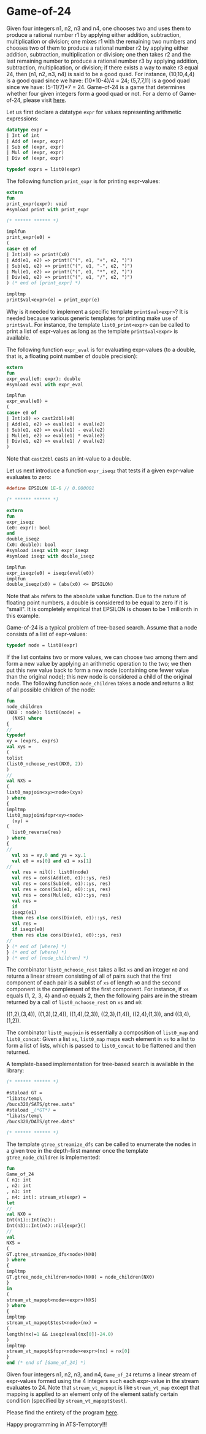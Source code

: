 # Game-of-24

Given four integers n1, n2, n3 and n4, one chooses two and uses them
to produce a rational number r1 by applying either addition,
subtraction, multiplication or division; one mixes r1 with the
remaining two numbers and chooses two of them to produce a rational
number r2 by applying either addition, subtraction, multiplication or
division; one then takes r2 and the last remaining number to produce a
rational number r3 by applying addition, subtraction, multiplication,
or division; if there exists a way to make r3 equal 24, then (n1, n2,
n3, n4) is said to be a good quad. For instance, (10,10,4,4) is a good
quad since we have: (10*10-4)/4 = 24; (5,7,7,11) is a good quad since
we have: (5-11/7)*7 = 24. Game-of-24 is a game that determines whether
four given integers form a good quad or not. For a demo of
Game-of-24, please visit [here](https://ats-lang.github.io/DOCUMENT/ATS2FUNCRASH/LECTURE/07-10/CODE/Game-of-24.html).

Let us first declare a datatype `expr` for values representing arithmetic expressions:

```ats
datatype expr =
| Int of int
| Add of (expr, expr)
| Sub of (expr, expr)
| Mul of (expr, expr)
| Div of (expr, expr)

typedef exprs = list0(expr)
```

The following function `print_expr` is for printing expr-values:

```ats
extern
fun
print_expr(expr): void
#symload print with print_expr 

(* ****** ****** *)

implfun
print_expr(e0) =
(
case+ e0 of
| Int(x0) => print!(x0)
| Add(e1, e2) => print!("(", e1, "+", e2, ")")
| Sub(e1, e2) => print!("(", e1, "-", e2, ")")
| Mul(e1, e2) => print!("(", e1, "*", e2, ")")
| Div(e1, e2) => print!("(", e1, "/", e2, ")")
) (* end of [print_expr] *)

impltmp
print$val<expr>(e) = print_expr(e)
```

Why is it needed to implement a specific template `print$val<expr>`?
It is needed because various generic templates for printing
make use of `print$val`. For instance, the template `list0_print<expr>`
can be called to print a list of expr-values as long as the template
`print$val<expr>` is available.

The following function `expr_eval` is for evaluating expr-values
(to a double, that is, a floating point number of double precision):

```ats
extern
fun
expr_eval(e0: expr): double
#symload eval with expr_eval

implfun
expr_eval(e0) =
(
case+ e0 of
| Int(x0) => cast2dbl(x0)
| Add(e1, e2) => eval(e1) + eval(e2)
| Sub(e1, e2) => eval(e1) - eval(e2)
| Mul(e1, e2) => eval(e1) * eval(e2)
| Div(e1, e2) => eval(e1) / eval(e2)
)
```
Note that
`cast2dbl` casts an int-value to a double.

Let us next introduce a function `expr_iseqz`
that tests if a given expr-value evaluates to zero:

```ats
#define EPSILON 1E-6 // 0.000001

(* ****** ****** *)

extern
fun
expr_iseqz
(e0: expr): bool
and
double_iseqz
(x0: double): bool
#symload iseqz with expr_iseqz
#symload iseqz with double_iseqz

implfun
expr_iseqz(e0) = iseqz(eval(e0))
implfun
double_iseqz(x0) = (abs(x0) <= EPSILON)
```

Note that `abs` refers to the absolute value function. Due to the
nature of floating point numbers, a double is considered to be equal
to zero if it is "small". It is completely empirical that EPSILON is
chosen to be 1 millionth in this example.

Game-of-24 is a typical problem of tree-based search. Assume that
a node consists of a list of expr-values:

```ats
typedef node = list0(expr)
```

If the list contains two or more values, we can choose two among them
and form a new value by applying an arithmetic operation to the two;
we then put this new value back to form a new node (containing one
fewer value than the original node); this new node is considered a
child of the original node. The following function `node_children`
takes a node and returns a list of all possible children of the node:

```ats
fun
node_children
(NX0 : node): list0(node) =
  (NXS) where
{
//
typedef
xy = (exprs, exprs)
val xys =
(
tolist
(list0_nchoose_rest(NX0, 2))
)
//
val NXS =
(
list0_mapjoin<xy><node>(xys)
) where
{
impltmp
list0_mapjoin$fopr<xy><node>
  (xy) =
(
  list0_reverse(res)
) where
{
//
  val xs = xy.0 and ys = xy.1
  val e0 = xs[0] and e1 = xs[1]
//
  val res = nil(): list0(node)
  val res = cons(Add(e0, e1)::ys, res)
  val res = cons(Sub(e0, e1)::ys, res)
  val res = cons(Sub(e1, e0)::ys, res)
  val res = cons(Mul(e0, e1)::ys, res)
  val res =
  if
  iseqz(e1)
  then res else cons(Div(e0, e1)::ys, res)
  val res =
  if iseqz(e0)
  then res else cons(Div(e1, e0)::ys, res)
//
} (* end of [where] *)
} (* end of [where] *)
} (* end of [node_children] *)
```

The combinator `list0_nchoose_rest` takes a list `xs` and an integer `n0`
and returns a linear stream consisting of all of pairs such that
the first component of each pair is a sublist of `xs` of length `n0`
and the second component is the complement of the first component. For instance,
if `xs` equals (1, 2, 3, 4) and `n0` equals 2, then the following pairs
are in the stream returned by a call of `list0_nchoose_rest` on `xs` and `n0`:

((1,2),(3,4)),
((1,3),(2,4)),
((1,4),(2,3)),
((2,3),(1,4)),
((2,4),(1,3)), and ((3,4),(1,2)).

The combinator `list0_mapjoin` is essentially a composition of `list0_map` and
`list0_concat`: Given a list `xs`, `list0_map` maps each element in `xs` to a list
to form a list of lists, which is passed to `list0_concat` to be flattened and then
returned.

A template-based implementation for tree-based search is available in the
library:

```ats
(* ****** ****** *)

#staload GT =
"libats/temp\
/bucs320/SATS/gtree.sats"
#staload _(*GT*) =
"libats/temp\
/bucs320/DATS/gtree.dats"

(* ****** ****** *)
```

The template `gtree_streamize_dfs` can be called to enumerate the
nodes in a given tree in the depth-first manner once the template
`gtree_node_children` is implemented:

```ats
fun
Game_of_24
( n1: int
, n2: int
, n3: int
, n4: int): stream_vt(expr) =
let
//
val NX0 =
Int(n1)::Int(n2)::
Int(n3)::Int(n4)::nil{expr}()
//
val
NXS =
(
GT.gtree_streamize_dfs<node>(NX0)
) where
{
impltmp
GT.gtree_node_children<node>(NX0) = node_children(NX0)
}
in
(
stream_vt_mapopt<node><expr>(NXS)
) where
{
impltmp
stream_vt_mapopt$test<node>(nx) =
(
length(nx)=1 && iseqz(eval(nx[0])-24.0)
)
impltmp
stream_vt_mapopt$fopr<node><expr>(nx) = nx[0]
}
end (* end of [Game_of_24] *)
```

Given four integers n1, n2, n3, and n4, `Game_of_24` returns a linear
stream of expr-values formed using the 4 integers such each expr-value
in the stream evaluates to 24. Note that `stream_vt_mapopt` is like
`stream_vt_map` except that mapping is applied to an element only of
the element satisfy certain condition (specified by `stream_vt_mapopt$test`).

Please find the entirety of the program [here](./Game-of-24.dats).

Happy programming in ATS-Temptory!!!
